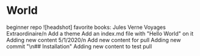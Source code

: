 # World
beginner repo
![headshot]
favorite books: 
Jules Verne Voyages Extraordinaire/n
Add a theme
Add an index.md file with "Hello World" on it
Adding new content 5/1/2020/n
Add new content for pull
Adding new commit
"\n## Installation" 
Adding new content to test pull
